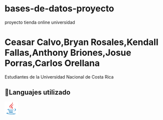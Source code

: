 # bases-de-datos-proyecto
<p>proyecto tienda online universidad</p>
<h1>Ceasar Calvo,Bryan Rosales,Kendall Fallas,Anthony Briones,Josue Porras,Carlos Orellana</h1>
<p>Estudiantes de la Universidad Nacional de Costa Rica</p>
<h2>🚀Languajes utilizado</h2>
<p><a target="_blank" href="https://raw.githubusercontent.com/devicons/devicon/master/icons/java/java-original.svg" style="display: inline-block;"><img src="https://raw.githubusercontent.com/devicons/devicon/master/icons/java/java-original.svg" alt="java" width="42" height="42" /></a></p>
